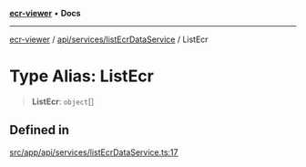 [**ecr-viewer**](../../../../README.md) • **Docs**

***

[ecr-viewer](../../../../README.md) / [api/services/listEcrDataService](../README.md) / ListEcr

# Type Alias: ListEcr

> **ListEcr**: `object`[]

## Defined in

[src/app/api/services/listEcrDataService.ts:17](https://github.com/CDCgov/phdi/blob/55d1a87d29da9da2522ba2a73bc122cba666b133/containers/ecr-viewer/src/app/api/services/listEcrDataService.ts#L17)
